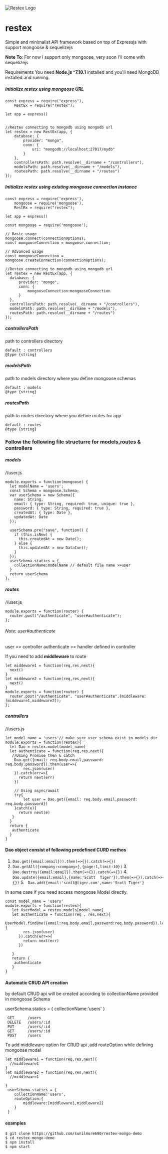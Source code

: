 <img src='https://raw.githubusercontent.com/sunilmore690/restex/master/restex_logo.png' style="max-height:200px" alt='Restex Logo'>

# restex

Simple and minimalist API framework based on top of Expressjs with support mongoose & sequelizejs

**Note To**: For now I support only mongoose, very soon I'll come with sequelizejs

Requirements
You need **Node.js ^7.10.1** installed and you'll need MongoDB installed and running.


##### Initialize restex using mongoose URL

```
const express = require("express"),
    RestEx = require("restex");

let app = express()
    

//Restex connecting to mongodb using mongodb url
let restex = new RestEx(app, {
    database: {
        provider: "mongo",
        conn: {
            uri: "mongodb://localhost:27017/mydb"
        }
    },
    controllersPath: path.resolve(__dirname + "/controllers"),
    modelsPath: path.resolve(__dirname + "/models"),
    routesPath: path.resolve(__dirname + "/routes")
});
  ```
  
 ##### Initialize restex using existing mongoose connection instance 

  ```
const express = require('express'),
      mongoose = require('mongoose'),
      RestEx = require("restex");
      
let app = express()

const mongoose = require('mongoose');
 
// Basic usage
mongoose.connect(connectionOptions);
const mongooseConnection = mongoose.connection;

// Advanced usage
const mongooseConnection = mongoose.createConnection(connectionOptions);

//Restex connecting to mongodb using mongodb url
let restex = new RestEx(app, {
    database: {
        provider: "mongo",
        conn: {
            mongooseConnection:mongooseConnection
        }
    },
    controllersPath: path.resolve(__dirname + "/controllers"),
    modelsPath: path.resolve(__dirname + "/models"),
    routesPath: path.resolve(__dirname + "/routes")
});
  ```

##### controllersPath 
path to controllers directory
```
default : controllers
@type {string}
```
##### modelsPath 
path to models directory where you define mongoose schemas
```
default : models
@type {string}
```
##### routesPath 
path to routes directory where you define routes for app
```
default : routes
@type {string}
```

### Follow the following file structurre for models,routes & controllers

##### models
//user.js
```
module.exports = function(mongoose) {
  let modelName = 'users';
  const Schema = mongoose.Schema;
  var userSchema = new Schema({
    name: String,
    email: { type: String, required: true, unique: true },
    password: { type: String, required: true },
    createdAt: { type: Date },
    updatedAt: Date
  });

  userSchema.pre("save", function() {
    if (this.isNew) {
      this.createdAt = new Date();
    } else {
      this.updatedAt = new DataCue();
    }
  });
  userSchema.statics = {
    collectionName:modelName // default file name >>user
  }
  return userSchema
};
```
##### routes
//user.js

```
module.exports = function(router) {
  router.post("/authenticate", "user#authenticate");
};
```
###### Note: user#authenticate 
user >> controller 
authenticate >> handler defined in controller

If you need to add **middleware** to route
```
let middeware1 = function(req,res,next){
  next()
}
let middeware2 = function(req,res,next){
  next()
}
module.exports = function(router) {
  router.post("/authenticate", "user#authenticate",{middleware:[middeware1,middeware2]);
};

```
##### controllers 
//users.js
```
let model_name = 'users'// make sure user schema exist in models dir
module.exports = function(restex){
  let Dao = restex.model(model_name)
  let authenticate = function(req,res,next){
   //Using Promise then & catch
    Dao.get({email: req.body.email,password: req.body.password}).then(user=>{
        res.json(user)
    }).catch(err=>{
      return next(err)
    })
    
    // Using async/await
    try{
        let user = Dao.get({email: req.body.email,password: req.body.password})
    }catch(e){
      return next(e)
   }
  }
  return {
   authenticate
  }
}
```

#### Dao object consist of following predefined CURD methos
   1. ```Dao.get({email:email})).then(=>{}).catch(=>{})```
   2. ``` Dao.getAll({company:<company>},{page:1,limit:10}) ```
    3. ```Dao.destroy({email:email}).then(=>{}).catch(=>{})```
    4. ```Dao.update({email:email},{name:'Scott  Tiger'}).then(=>{}).catch(=>{})```
    5. ``` Dao.add({email:'scott@tiger.com',name:'Scott Tiger'}```
  
In some case if you need access mongoose Model directly.

```
const model_name = 'users'
module.exports = function(restex){
   let UserModel = restex.models[model_name]
   let authenticate = function(req , res,next){
      UserModel.findOne({email:req.body.email,password:req.body.password}).lean().then(user=>{
        res.json(user)
      }).catch(err=>{
        return next(err)
      })
   
   }
   return {
    authenticate
   }
}
```

#### Automatic CRUD API creation

by default CRUD api will be created according to collectionName provided in mongoose Schema

 userSchema.statics = {
    collectionName:'users' 
 }

```
 GET      /users
 DELETE   /users/:id
 PUT      /users/:id
 GET      /users/:id
 POST     /users

```
To add middleware option for CRUD api ,add routeOption while defining mongoose model

```
let middleware1 = function(req,res,next){
  //middleware1
}
let middleware2 = function(req,res,next){
  //middleware1

}
 userSchema.statics = {
    collectionName:'users',
    routeOption:{
        middleware:[middleware1,middleware2]
    } 
 }

```

#### examples


```
$ git clone https://github.com/sunilmore690/restex-mongo-demo
$ cd restex-mongo-demo
$ npm install
$ npm start
```


